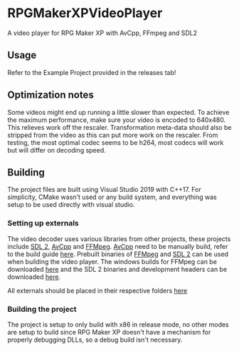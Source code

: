 # RPGMakerXPVideoPlayer

A video player for RPG Maker XP with AvCpp, FFmpeg and SDL2

## Usage

Refer to the Example Project provided in the releases tab!

## Optimization notes

Some videos might end up running a little slower than expected. To achieve the maximum performance, make sure your video is encoded to 640x480. This relieves work off the rescaler. Transformation meta-data should also be stripped from the video as this can put more work on the rescaler. From testing, the most optimal codec seems to be h264, most codecs will work but will differ on decoding speed.

## Building

The project files are built using Visual Studio 2019 with C++17. For simplicity, CMake wasn't used or any build system, and everything was setup to be used directly with visual studio.

### Setting up externals

The video decoder uses various libraries from other projects, these projects include [SDL 2](https://www.libsdl.org/), [AvCpp](https://github.com/h4tr3d/avcpp) and [FFMpeg](https://ffmpeg.org/). [AvCpp](https://github.com/h4tr3d/avcpp) need to be manually build, refer to the build guide [here](https://github.com/h4tr3d/avcpp/blob/master/README.md). Prebuilt binaries of [FFMpeg](https://ffmpeg.org/) and [SDL 2](https://www.libsdl.org/) can be used when building the video player. The windows builds for FFMpeg can be downloaded [here](https://ffmpeg.zeranoe.com/builds/) and the SDL 2 binaries and development headers can be downloaded [here](https://www.libsdl.org/download-2.0.php).

All externals should be placed in their respective folders [here](https://github.com/ogniK5377/RPGMakerXPVideoPlayer/tree/master/RPGXPVideoDecoder/externals)

### Building the project

The project is setup to only build with x86 in release mode, no other modes are setup to build since RPG Maker XP doesn't have a mechanism for properly debugging DLLs, so a debug build isn't necessary.
